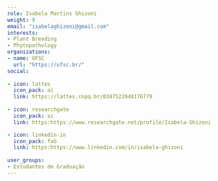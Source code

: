 ```yaml
---
role: Isabela Martins Ghizoni
weight: 9
email: "isabelaghizoni@gmail.com"
interests:
- Plant Breeding
- Phytopathology
organizations:
- name: UFSC
  url: "https://ufsc.br/"
social:
  
- icon: lattes
  icon_pack: ai
  link: https://lattes.cnpq.br/0347522048176779
  
- icon: researchgate
  icon_pack: ai
  link: https:https://www.researchgate.net/profile/Isabela-Ghizoni

- icon: linkedin-in
  icon_pack: fab
  link: https:https://www.linkedin.com/in/isabela-ghizoni
  
user_groups:
- Estudantes de Graduação
---
```

